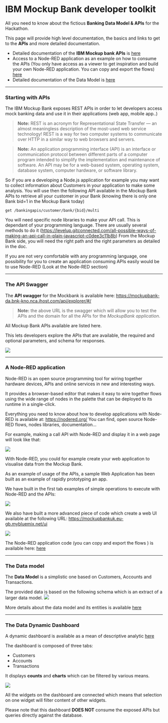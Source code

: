 # IBM Mockup Bank developer toolkit

All you need to know about the fictious **Banking Data Model &amp; APIs** for the Hackathon.

This page will provide high level documentation, the basics and links to get to the **APIs** and more detailed documentation.
+ Detailed documentation of the **IBM Mockup bank APIs** is [here](apis_doc/mockupbank-api-doc.md)
+ Access to a Node-RED application as an example on how to consume the APIs (You only have access as a viewer to get inspiration and build your own Node-RED application. You can copy and export the flows) [here](https://mockupbankuk.eu-gb.mybluemix.net/red)
+ Detailed documentation of the Data Model is [here](datamodel/DataModel.md)

---

### Starting with APIs

The IBM Mockup Bank exposes REST APIs in order to let developers access mock banking data and use it in their applications (web app, mobile app..)

> **Note:** REST is an acronym for Representational State Transfer — an almost meaningless description of the most-used web service technology! REST is a way for two computer systems to communicate over HTTP in a similar way to web browsers and servers.

> **Note:** An application programming interface (API) is an interface or communication protocol between different parts of a computer program intended to simplify the implementation and maintenance of software. An API may be for a web-based system, operating system, database system, computer hardware, or software library.

So if you are a developing a Node.js application for example you may want to collect information about Customers in your application to make some analysis.
You will use then the following API available in the Mockup Bank APIs to retrieve all your customer in your Bank (knowing there is only one Bank bid=1 in the Mockup Bank today)

```
get /bankingapis/customer/bank/{bid}/multi
```
You will need specific node libraries to make your API call. This is dependant of your programming language. There are usually several methods to do it (https://levelup.gitconnected.com/all-possible-ways-of-making-an-api-call-in-plain-javascript-c0dee3c11b8b)
From the Mockup Bank side, you will need the right path and the right parameters as detailed in the doc.

If you are not very comfortable with any programming language, one possibility for you to create an application consuming APIs easily would be to use Node-RED (Look at the Node-RED section)


---

### The API Swagger  

The **API swagger** for the Mockbank is available here: https://mockupbank-da.bnk-kno.nca.ihost.com/api/explorer/#/


> **Note:** the above URL is the swagger which will allow you to test the APIs and the domain for all the APIs for the *MockupBank application*.

All Mockup Bank APIs available are listed here.

This lets developers explore the APIs that are available, the required and optional parameters, and schema for responses.

![](assets/swagger-mockup.png)


---
### A Node-RED application  
Node-RED is an open source programming tool for wiring together hardware devices, APIs and online services in new and interesting ways.

It provides a browser-based editor that makes it easy to wire together flows using the wide range of nodes in the palette that can be deployed to its runtime in a single-click.

Everything you need to know about how to develop applications with Node-RED is available at: https://nodered.org/
You can find, open source Node-RED flows, nodes libraries, documentation...

For example, making a call API with Node-RED and display it in a web page will look like that:

![](assets/call-api-nodered.png)

With Node-RED, you could for example create your web application to visualise data from the Mockup Bank.

As an example of usage of the APIs, a sample Web Application has been built as an example of rapidly prototyping an app.

We have built in the first tab examples of simple operations to execute with Node-RED and the APIs:

![](assets/babysteps.png)

We also have built a more advanced piece of code which create a web  UI available at the following URL: https://mockupbankuk.eu-gb.mybluemix.net/ui

![](assets/markdown-img-paste-20191001123544158.png)

The Node-RED application code (you can copy and export the flows ) is available here: [here](https://mockupbankuk.eu-gb.mybluemix.net/red)

---
### The Data model  

The **Data Model** is a simplistic one based on Customers, Accounts and Transactions.

The provided data is based on the following schema which is an extract of a larger data model.
![](assets/datamodel-20.png)

More details about the data model and its entities is available [here](datamodel/DataModel.md)

---
### The Data Dynamic Dashboard  

A dynamic dashboard is available as a mean of descriptive analytic [here](https://eu-gb.dataplatform.cloud.ibm.com/dashboards/c30b0802-4968-4b88-a71f-d2f1b60e86ae/view/7c35c90104a018965ff6c0e4079f24527f36715db1bb8a0380877b4959632497a96d1691c87a490c89120264fbed445a9b)


The dashboard is composed of three tabs:
- Customers
- Accounts
- Transactions

It displays **counts** and **charts** which can be filtered by various means.

![](assets/data-dashboard.png)

All the widgets on the dashboard are connected which means that selection on one widget will filter content of other widgets.

Please note that this dashboard **DOES NOT** consume the exposed APIs but queries directly against the database.
